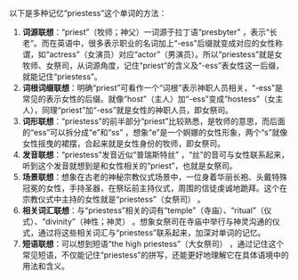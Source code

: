 以下是多种记忆“priestess”这个单词的方法：
1. **词源联想**：“priest”（牧师；神父）一词源于拉丁语“presbyter” ，表示“长老”。而在英语中，很多表示职业的名词加上“-ess”后缀就变成对应的女性称谓，如“actress”（女演员）对应“actor”（男演员）。所以“priestess”就是女牧师、女祭司，从词源角度，记住“priest”的含义及“-ess”表女性这一后缀，就能记住“priestess”。
2. **词根词缀联想**：明确“priest”可看作一个“词根”表示神职人员相关，“-ess”是常见的表示女性的后缀。就像“host”（主人）加“-ess”变成“hostess”（女主人），同理“priest”加“-ess”就是女性的神职人员，即女祭司。 
3. **词形联想**：“priestess”的前半部分“priest”比较熟悉，是牧师的意思，而后面的“ess”可以拆分成“e”和“ss” ，想象“e”是一个婀娜的女性形象，两个“s”就像女性摇曳的裙摆，合起来就是女性身份的牧师，即女祭司。
4. **发音联想**：“priestess”发音近似“普瑞斯特丝” ，“丝”的音可与女性联系起来，听到这个发音就想到是和女性相关的“priest”，也就是女祭司。
5. **场景联想**：想象在古老的神秘宗教仪式场景中，一位身着华丽长袍、头戴特殊冠冕的女性，手持圣器，在祭坛前主持仪式，周围的信徒虔诚地跪拜。这个在宗教仪式中主持的女性就是“priestess”（女祭司） 。
6. **相关词汇联想**：与“priestess”相关的词有“temple”（寺庙）、“ritual”（仪式）、“divinity”（神性；神灵） 。想象女祭司在寺庙中举行与神灵沟通的仪式，通过将这些相关词汇与“priestess”联系起来，加深对单词的记忆。 
7. **短语联想**：可以想到短语“the high priestess”（大女祭司） ，通过记住这个常见短语，不仅能记住“priestess”的拼写，还能更好地理解它在具体语境中的用法和含义。 